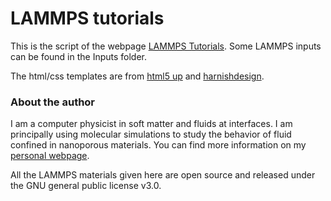 # LAMMPS tutorials #

This is the script of the webpage [LAMMPS Tutorials](https://lammpstutorials.github.io/). Some LAMMPS inputs can be found in the Inputs folder. 

The html/css templates are from [html5 up](https://html5up.net/) and [harnishdesign](http://www.harnishdesign.net/).

### About the author ###

I am a computer physicist in soft matter and fluids at interfaces. I am principally using molecular simulations to study the behavior of fluid confined in nanoporous materials. You can find more information on my [personal webpage](https://simongravelle.github.io/).


All the LAMMPS materials given here are open source and released under the GNU general public license v3.0.
